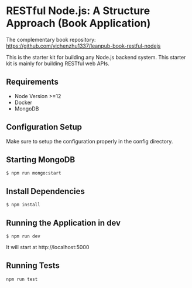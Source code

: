 # RESTful Node.js: A Structure Approach (Book Application)

The complementary book repository:
https://github.com/yichenzhu1337/leanpub-book-restful-nodejs

This is the starter kit for building any Node.js backend system. This starter kit is mainly for building RESTful web APIs.

## Requirements
- Node Version >=12
- Docker
- MongoDB

## Configuration Setup
Make sure to setup the configuration properly in the config directory.

## Starting MongoDB
```
$ npm run mongo:start
```

## Install Dependencies
```
$ npm install
```

## Running the Application in dev
```
$ npm run dev
```

It will start at http://localhost:5000

## Running Tests
```
npm run test
```

